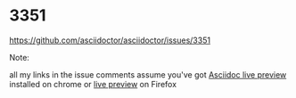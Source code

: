 # 3351
https://github.com/asciidoctor/asciidoctor/issues/3351


Note:

all my links in the issue comments assume you've got [Asciidoc live preview](https://chrome.google.com/webstore/detail/asciidoctorjs-live-previe/iaalpfgpbocpdfblpnhhgllgbdbchmia) installed on chrome or [live preview](https://addons.mozilla.org/en-US/firefox/addon/asciidoctorjs-live-preview/) on Firefox
